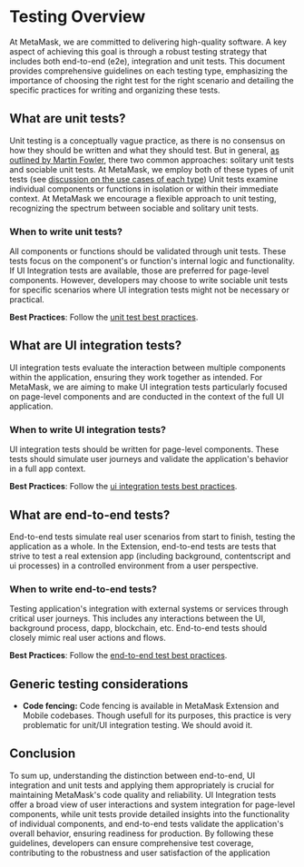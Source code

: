 # Testing Overview

At MetaMask, we are committed to delivering high-quality software. A key aspect of achieving this goal is through a robust testing strategy that includes both end-to-end (e2e), integration and unit tests. This document provides comprehensive guidelines on each testing type, emphasizing the importance of choosing the right test for the right scenario and detailing the specific practices for writing and organizing these tests.

## What are unit tests?

Unit testing is a conceptually vague practice, as there is no consensus on how they should be written and what they should test. But in general, [as outlined by Martin Fowler](https://martinfowler.com/articles/2021-test-shapes.html), there two common approaches: solitary unit tests and sociable unit tests. At MetaMask, we employ both of these types of unit tests (see [discussion on the use cases of each type](https://github.com/MetaMask/core/pull/3827#discussion_r1469377179))
Unit tests examine individual components or functions in isolation or within their immediate context. At MetaMask we encourage a flexible approach to unit testing, recognizing the spectrum between sociable and solitary unit tests.

### When to write unit tests?

All components or functions should be validated through unit tests. These tests focus on the component's or function's internal logic and functionality.
If UI Integration tests are available, those are preferred for page-level components. However, developers may choose to write sociable unit tests for specific scenarios where UI integration tests might not be necessary or practical.

**Best Practices**: Follow the [unit test best practices](./unit-testing.md).

## What are UI integration tests?

UI integration tests evaluate the interaction between multiple components within the application, ensuring they work together as intended. For MetaMask, we are aiming to make UI integration tests particularly focused on page-level components and are conducted in the context of the full UI application.

### When to write UI integration tests?

UI integration tests should be written for page-level components. These tests should simulate user journeys and validate the application's behavior in a full app context.

**Best Practices**: Follow the [ui integration tests best practices](./ui-integration-testing.md).

## What are end-to-end tests?

End-to-end tests simulate real user scenarios from start to finish, testing the application as a whole. In the Extension, end-to-end tests are tests that strive to test a real extension app (including background, contentscript and ui processes) in a controlled environment from a user perspective.

### When to write end-to-end tests?

Testing application's integration with external systems or services through critical user journeys. This includes any interactions between the UI, background process, dapp, blockchain, etc. End-to-end tests should closely mimic real user actions and flows.

**Best Practices**: Follow the [end-to-end test best practices](./e2e-testing.md).

## Generic testing considerations

- **Code fencing:** Code fencing is available in MetaMask Extension and Mobile codebases. Though usefull for its purposes, this practice is very problematic for unit/UI integration testing. We should avoid it.

## Conclusion

To sum up, understanding the distinction between end-to-end, UI integration and unit tests and applying them appropriately is crucial for maintaining MetaMask's code quality and reliability. UI Integration tests offer a broad view of user interactions and system integration for page-level components, while unit tests provide detailed insights into the functionality of individual components, and end-to-end tests validate the application's overall behavior, ensuring readiness for production.
By following these guidelines, developers can ensure comprehensive test coverage, contributing to the robustness and user satisfaction of the application
